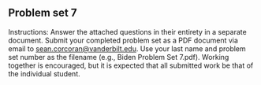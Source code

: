 ## Problem set 7

Instructions: Answer the attached questions in their entirety in a separate document. Submit your completed problem set as a PDF document via email to sean.corcoran@vanderbilt.edu. Use your last name and problem set number as the filename (e.g., Biden Problem Set 7.pdf). Working together is encouraged, but it is expected that all submitted work be that of the individual student.


